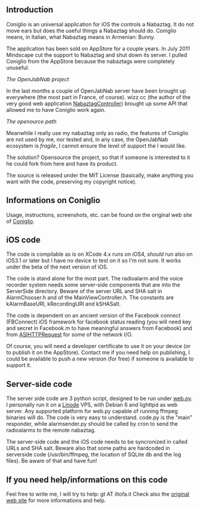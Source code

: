 Introduction
------------

Coniglio is an universal application for iOS the controls a Nabaztag. It do not move ears but does the useful things a Nabaztag should do.
Coniglio means, in Italian, what Nabaztag means in Armenian: Bunny.

The application has been sold on AppStore for a couple years. In July 2011 Mindscape cut the support to Nabaztag and shut down its server. I pulled Coniglio from the AppStore because the nabaztags were completely unuseful.

*The OpenJabNab project*

In the last months a couple of OpenJabNab server have been brought up everywhere (the most part in France, of course). wizz.cc (the author of the very good web application [NabaztagController](http://nabz.wizz.cc/)) brought up some API that allowed me to have Coniglio work again.

*The openource path*

Meanwhile I really use my nabaztag only as radio, the features of Coniglio are not used by me, nor tested and, in any case, the OpenJabNab ecosystem is _fragile_, I cannot ensure the level of support the I would like.

The solution? Opensource the project, so that if someone is interested to it he could fork from here and have its product.

The source is released under the MIT License (basically, make anything you want with the code, preserving my copyright notice).

Informations on Coniglio
------------------------

Usage, instructions, screenshots, etc. can be found on the original web site of [Coniglio](http://www.iltofa.com/Coniglio/).

iOS code
--------

The code is compilable as is on XCode 4.x runs on iOS4, _should_ run also on iOS3.1 or later but I have no device to test on it so I'm not sure. It works under the beta of the next version of iOS.

The code is stand alone for the most part. The radioalarm and the voice recorder system needs some server-side components that are into the ServerSide directory. Beware of the server URL and SHA salt in AlarmChooser.h and of the MainViewController.h. The constants are kAlarmBaseURI, kRecordingURI and kSHASalt.

The code is dependent on an ancient version of the Facebook connect (FBConnect) iOS framework for facebook status reading (you will need key and secret in Facebook.m to have meaningful answers from Facebook) and from [ASIHTTPRequest](http://allseeing-i.com/ASIHTTPRequest/) for some of the network I/O.

Of course, you will need a developer certificate to use it on your device (or to publish it on the AppStore). Contact me if you need help on publishing, I could be available to push a new version (for free) if someone is available to support it.

Server-side code
----------------

The server side code are 3 python script, designed to be run under [web.py](http://webpy.org/). I personally run it on a [Linode](http://www.linode.com/) VPS, with Debian 6 and lighttpd as web server. Any supported platform for web.py capable of running ffmpeg binaries will do. The code is very easy to understand. code.py is the "main" responder, while alarmsender.py should be called by cron to send the radioalarms to the remote nabaztag.

The server-side code and the iOS code needs to be syncronized in called URLs and SHA salt. Beware also that some paths are hardcoded in serverside code (/usr/bin/ffmpeg, the location of SQLite db and the log files). Be aware of that and have fun!

If you need help/informations on this code
------------------------------------------

Feel free to write me, I will try to help: gt AT iltofa.it Check also the [original web site](http://www.iltofa.com/Coniglio) for more informations and help.
